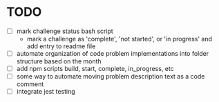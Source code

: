 # TODO

- [ ] mark challenge status bash script
	- mark a challenge as 'complete', 'not started', or 'in progress' and add entry to readme file
- [ ] automate organization of code problem implementations into folder structure based on the month
- [ ] add npm scripts build, start, complete, in_progress, etc
- [ ] some way to automate moving problem description text as a code comment
- [ ] integrate jest testing